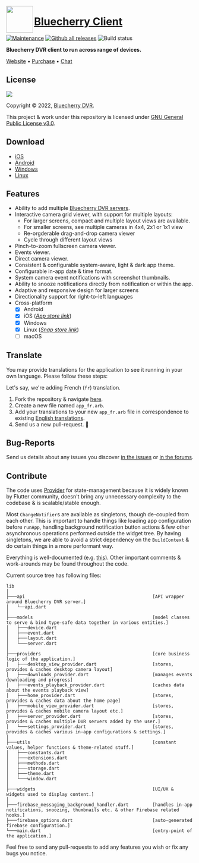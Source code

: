 <img align="left" src="https://avatars.githubusercontent.com/u/618428?s=200&v=4" width="72" height="72"></img>

<h1 align="left"><a href="https://www.bluecherrydvr.com/">Bluecherry Client</a></h1>

[![Maintenance](https://img.shields.io/badge/Maintained%3F-yes-green.svg)](https://GitHub.com/bluecherrydvr/unity/graphs/commit-activity)
[![Github all releases](https://img.shields.io/github/downloads/bluecherrydvr/unity/total.svg)](https://GitHub.com/bluecherrydvr/unity/releases/)
![Build status](https://github.com/bluecherrydvr/unity/actions/workflows/main.yml/badge.svg)



**Bluecherry DVR client to run across range of devices.**

<a href="https://www.bluecherrydvr.com/">Website</a> •
<a href="https://www.bluecherrydvr.com/product/v3license/">Purchase</a> •
<a href="https://www.bluecherrydvr.com/chat/">Chat</a>

## License

[![](https://camo.githubusercontent.com/317e8956b95d7cd7ebdc2a75b836f19dee3c1ae5fa0fce5b277338e648880d4f/68747470733a2f2f7777772e676e752e6f72672f67726170686963732f67706c76332d3132377835312e706e67)](https://www.gnu.org/licenses/gpl-3.0.en.html)

Copyright © 2022, [Bluecherry DVR](https://www.bluecherrydvr.com/).

This project & work under this repository is licensed under [GNU General Public License v3.0](https://www.gnu.org/licenses/gpl-3.0.en.html).


## Download

- [iOS](https://apps.apple.com/us/app/bluecherry-mobile/id1555805139)
- [Android](https://github.com/bluecherrydvr/unity/releases/tag/vnext)
- [Windows](https://github.com/bluecherrydvr/unity/releases/)
- [Linux](https://snapcraft.io/bluecherry-client)

## Features

- Ability to add multiple [Bluecherry DVR servers](https://www.bluecherrydvr.com/downloads/).
- Interactive camera grid viewer, with support for multiple layouts:
  - For larger screens, compact and multiple layout views are available.
  - For smaller screens, see multiple cameras in 4x4, 2x1 or 1x1 view
  - Re-orgderable drag-and-drop camera viewer
  - Cycle through different layout views 
- Pinch-to-zoom fullscreen camera viewer.
- Events viewer.
- Direct camera viewer.
- Consistent & configurable system-aware, light & dark app theme.
- Configurable in-app date & time format.
- System camera event notifications with screenshot thumbnails.
- Ability to snooze notifications directly from notification or within the app.
- Adaptive and responsive design for larger screens
- Directionality support for right-to-left languages
- Cross-platform
  - [x] Android
  - [x] iOS ([_App store link_](https://apps.apple.com/us/app/bluecherry-mobile/id1555805139))
  - [x] Windows
  - [x] Linux ([_Snap store link_](https://snapcraft.io/bluecherry-client))
  - [ ] macOS

## Translate

You may provide translations for the application to see it running in your own language. Please follow these steps:

Let's say, we're adding French (`fr`) translation.

1. Fork the repository & navigate [here](https://github.com/bluecherrydvr/unity/tree/main/lib/l10n).
2. Create a new file named `app_fr.arb`.
3. Add your translations to your new `app_fr.arb` file in correspondence to existing [English translations](https://github.com/bluecherrydvr/unity/tree/main/lib/l10n/app_en.arb).
4. Send us a new pull-request. 🎉

## Bug-Reports

Send us details about any issues you discover [in the issues](https://github.com/bluecherrydvr/unity/issues) or [in the forums](https://forums.bluecherrydvr.com/).

## Contribute

The code uses [Provider](https://github.com/rrousselGit/provider) for state-management because it is widely known by Flutter community, doesn't bring any unnecessary complexity to the codebase & is scalable/stable enough.

Most `ChangeNotifier`s are available as singletons, though de-coupled from each other. This is important to handle things like loading app configuration before `runApp`, handling background notification button actions & few other asynchronous operations performed outside the widget tree. By having singletons, we are able to avoid a strict dependency on the `BuildContext` & do certain things in a more performant way.

Everything is well-documented (e.g. [this](https://github.com/bluecherrydvr/unity/blob/fce2aad3213298f70e91eb549a71699826e5c6e4/lib/providers/mobile_view_provider.dart#L28-L35)). Other important comments & work-arounds may be found throughout the code.

Current source tree has following files:

```
lib
│
├───api                                                [API wrapper around Bluecherry DVR server.]
│   └──api.dart
│
├───models                                             [model classes to serve & bind type-safe data together in various entities.]
│   ├───device.dart
│   ├───event.dart
│   ├───layout.dart
│   └───server.dart
│
├───providers                                          [core business logic of the application.]
│   ├───desktop_view_provider.dart                     [stores, provides & caches desktop camera layout]
│   ├───downloads_provider.dart                        [manages events downloading and progress]
│   ├───events_playback_provider.dart                  [caches data about the events playback view]
│   ├───home_provider.dart                             [stores, provides & caches data about the home page]
│   ├───mobile_view_provider.dart                      [stores, provides & caches mobile camera layout etc.]
│   ├───server_provider.dart                           [stores, provides & caches multiple DVR servers added by the user.]
│   └───settings_provider.dart                         [stores, provides & caches various in-app configurations & settings.]
│
├───utils                                              [constant values, helper functions & theme-related stuff.]
│   ├───constants.dart
│   ├───extensions.dart
│   ├───methods.dart
│   ├───storage.dart
│   ├───theme.dart
│   └───window.dart
│
├───widgets                                            [UI/UX & widgets used to display content.]
│
├───firebase_messaging_background_handler.dart         [handles in-app notifications, snoozing, thumbnails etc. & other Firebase related hooks.]
├───firebase_options.dart                              [auto-generated firebase configuration.]
└───main.dart                                          [entry-point of the application.]

```

Feel free to send any pull-requests to add any features you wish or fix any bugs you notice.
